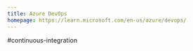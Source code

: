 ```yaml
---
title: Azure DevOps
homepage: https://learn.microsoft.com/en-us/azure/devops/
---
```

#continuous-integration 